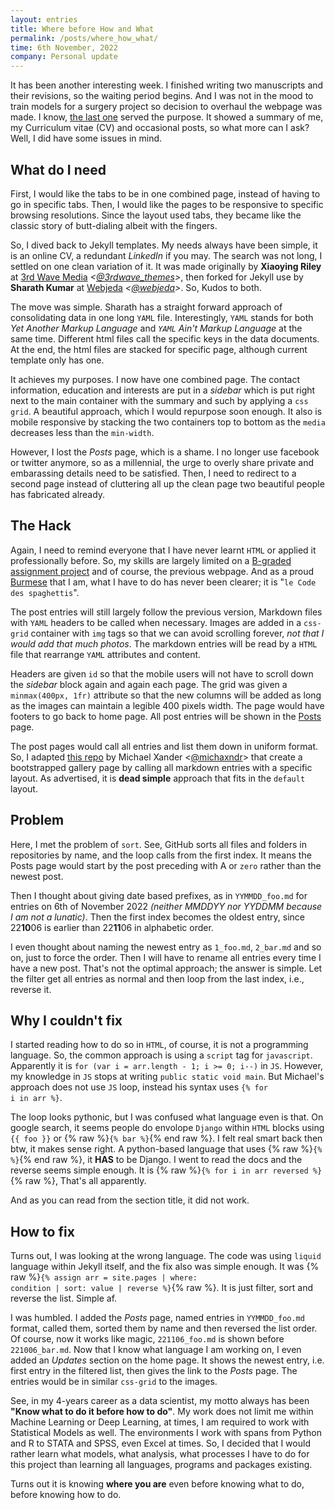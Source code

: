 ```yaml
---
layout: entries
title: Where before How and What
permalink: /posts/where_how_what/
time: 6th November, 2022
company: Personal update
---
```


It has been another interesting week. I finished writing two manuscripts and their revisions, so the waiting period begins. And I was not in the mood to train models for a surgery project so decision to overhaul the webpage was made. I know, [the last one](/posts/learning_html#head) served the purpose. It showed a summary of me, my Curriculum vitae (CV) and occasional posts, so what more can I ask? Well, I did have some issues in mind. 


## What do I need

First, I would like the tabs to be in one combined page, instead of having to go in specific tabs. Then, I would like the pages to be responsive to specific browsing resolutions. Since the layout used tabs, they became like the classic story of butt-dialing albeit with the fingers.

So, I dived back to Jekyll templates. My needs always have been simple, it is an online CV, a redundant *LinkedIn* if you may. The search was not long, I settled on one clean variation of it. It was made originally by **Xiaoying Riley** at [3rd Wave Media](http://themes.3rdwavemedia.com/) *<[@3rdwave_themes](https://twitter.com/3rdwave_themes "3rd Wave Media | Twitter")>*, then forked for Jekyll use by **Sharath Kumar** at [Webjeda](https://webjeda.com) *<[@webjeda](https://twitter.com/webjeda "Webjeda| Twitter")>*. So, Kudos to both.

The move was simple. Sharath has a straight forward approach of consolidating data in one long `YAML` file. Interestingly, `YAML` stands for both *Yet Another Markup Language* and *`YAML` Ain't Markup Language* at the same time. Different html files call the specific keys in the data documents. At the end, the html files are stacked for specific page, although current template only has one.

It achieves my purposes. I now have one combined page. The contact information, education and interests are put in a *sidebar* which is put right next to the main container with the summary and such by applying a `css grid`. A beautiful approach, which I would repurpose soon enough. It also is mobile responsive by stacking the two containers top to bottom as the `media` decreases less than the `min-width`. 

However, I lost the *Posts* page, which is a shame. I no longer use facebook or twitter anymore, so as a millennial, the urge to overly share private and embarassing details need to be satisfied. Then, I need to redirect to a second page instead of cluttering all up the clean page two beautiful people has fabricated already.

## The Hack

Again, I need to remind everyone that I have never learnt `HTML` or applied it professionally before. So, my skills are largely limited on a [B-graded assignment project](https://github.com/finerbrighterlighter/AQ10_questionnaire "AQ10 Questionnaire | GitHub") and of course, the previous webpage. And as a proud [Burmese](https://www.youtube.com/watch?v=o-i89wHCPlE "Why Myanmar is a nation of hackers | TEDxInyaLake") that I am, what I have to do has never been clearer; it is "`le Code des spaghettis`".

The post entries will still largely follow the previous version, Markdown files with `YAML` headers to be called when necessary. Images are added in a `css-grid` container with `img` tags so that we can avoid scrolling forever, *not that I would add that much photos*. The markdown entries will be read by a `HTML` file that rearrange `YAML` attributes and content. 

Headers are given `id` so that the mobile users will not have to scroll down the *sidebar* block again and again each page. The grid was given a `minmax(400px, 1fr)` attribute so that the new columns will be added as long as the images can maintain a legible 400 pixels width. The page would have footers to go back to home page. All post entries will be shown in the [Posts](/posts#head) page. 

The post pages would call all entries and list them down in uniform format. So, I adapted [this repo](https://github.com/michaelx/jekyll-photos "jekyll-photos | GitHub") by Michael Xander  <[@michaxndr](https://twitter.com/michaxndr)> that create a bootstrapped gallery page by calling all markdown entries with a specific layout. As advertised, it is **dead simple** approach that fits in the `default` layout.

## Problem

Here, I met the problem of `sort`. See, GitHub sorts all files and folders in repositories by name, and the loop calls from the first index. It means the Posts page would start by the post preceding with A or `zero` rather than the newest post.

Then I thought about giving date based prefixes, as in `YYMMDD_foo.md` for entries on 6th of November 2022 *(neither MMDDYY nor YYDDMM because I am not a lunatic)*. Then the first index becomes the oldest entry, since 22**10**06 is earlier than 22**11**06  in alphabetic order. 

I even thought about naming the newest entry as `1_foo.md`, `2_bar.md` and so on, just to force the order. Then I will have to rename all entries every time I have a new post. That's not the optimal approach; the answer is simple. Let the filter get all entries as normal and then loop from the last index, i.e., reverse it.

## Why I couldn't fix 

I started reading how to do so in `HTML`, of course, it is not a programming language. So, the common approach is using a `script` tag for `javascript`. Apparently it is <code>for  (var  i  =  arr.length  -  1;  i  >=  0;  i--)</code> in `JS`. However, my knowledge in `JS` stops at writing `public static void main`. But Michael's approach does not use `JS` loop, instead his syntax uses  <code>{% for i in arr %}</code>. 

The loop looks pythonic, but I was confused what language even is that. On google search, it seems people do envolope `Django` within `HTML` blocks using  `{{ foo }}` or {% raw %}`{% bar %}`{% end raw %}. I felt real smart back then btw, it makes sense right. A python-based language that uses {% raw %}`{% %}`{% end raw %}, it **HAS** to be Django. I went to read the docs and the reverse seems simple enough. It is {% raw %}<code>{% for i in arr reversed %}</code>{% raw %}, That's all apparently.

And as you can read from the section title, it did not work.

## How to fix 

Turns out, I was looking at the wrong language. The code was using `liquid` language within Jekyll itself, and the fix also was simple enough. It was {% raw %}<code>{% assign arr = site.pages | where: condition | sort: value | reverse %}</code>{% raw %}. It is just filter, sort and reverse the list. Simple af.

I was humbled. I added the *Posts* page, named entries in `YYMMDD_foo.md` format, called them, sorted them by name and then reversed the list order. Of course, now it works like magic, `221106_foo.md` is shown before `221006_bar.md`. Now that I know what language I am working on, I even added an *Updates* section on the home page. It shows the newest entry, i.e. first entry in the filtered list, then gives the link to the *Posts* page. The entries would be in similar `css-grid` to the images.

See, in my 4-years career as a data scientist, my motto always has been **"Know what to do it before how to do"**. My work does not limit me within Machine Learning or Deep Learning, at times, I am required to work with Statistical Models as well. The environments I work with spans from Python and R to STATA and SPSS, even Excel at times. So, I decided that I would rather learn what models, what analysis, what processes I have to do for this project than learning all languages, programs and packages existing.

Turns out it is knowing **where you are** even before knowing what to do, before knowing how to do.
